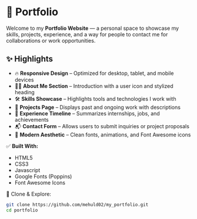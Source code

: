 # 💼 Portfolio

Welcome to my **Portfolio Website** — a personal space to showcase my skills, projects, experience, and a way for people to contact me for collaborations or work opportunities.

## ✨ Highlights

- 🔥 **Responsive Design** – Optimized for desktop, tablet, and mobile devices  
- 👨‍💻 **About Me Section** – Introduction with a user icon and stylized heading  
- 🛠️ **Skills Showcase** – Highlights tools and technologies I work with  
- 🚀 **Projects Page** – Displays past and ongoing work with descriptions  
- 💼 **Experience Timeline** – Summarizes internships, jobs, and achievements  
- 📬 **Contact Form** – Allows users to submit inquiries or project proposals  
- 🎨 **Modern Aesthetic** – Clean fonts, animations, and Font Awesome icons  

✅ **Built With:**
- HTML5  
- CSS3  
- Javascript
- Google Fonts (Poppins)  
- Font Awesome Icons  

📁 Clone & Explore:
```bash
git clone https://github.com/mehuld02/my_portfolio.git
cd portfolio


